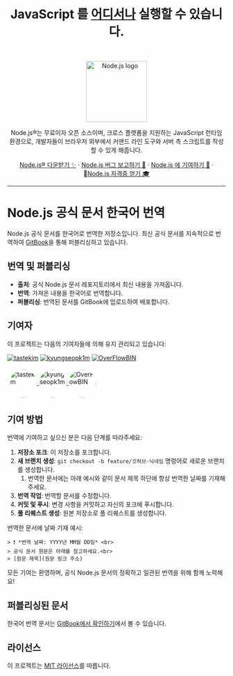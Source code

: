 <h1 align="center">JavaScript 를 <a href="https://nodejs.org/en/download">어디서나</a> 실행할 수 있습니다.</h1><br>

<p align="center">
  <a href="https://nodejs.org/">
    <img src="https://avatars.githubusercontent.com/u/9950313?s=200&v=4" alt="Node.js logo" height="140">
  </a>
</p>

<p align="center">
  Node.js®는 무료이자 오픈 소스이며, 크로스 플랫폼을 지원하는 JavaScript 런타임 환경으로, 개발자들이 브라우저 외부에서 커맨드 라인 도구와 서버 측 스크립트를 작성할 수 있게 해줍니다.
</p>

<p align="center">
  <a href="https://nodejs.org/en/download">Node.js® 다운받기 ✨</a>
  ·
  <a href="https://github.com/nodejs/node/issues/new/choose">Node.js 버그 보고하기 🐞</a>
  ·
  <a href="https://nodejs.org/en/get-involved">Node.js 에 기여하기 🫶</a>
  ·
  <a href="https://openjsf.org/certification/">Node.js 자격증 얻기 🎓</a>
</p>

----
# Node.js 공식 문서 한국어 번역

Node.js 공식 문서를 한국어로 번역한 저장소입니다. 최신 공식 문서를 지속적으로 번역하여 [GitBook](https://tastekim.gitbook.io/nodejs-ko/)을 통해 퍼블리싱하고 있습니다.

## 번역 및 퍼블리싱

- **출처**: 공식 Node.js 문서 레포지토리에서 최신 내용을 가져옵니다.
- **번역**: 가져온 내용을 한국어로 번역합니다.
- **퍼블리싱**: 번역된 문서를 GitBook에 업로드하여 배포합니다.

## 기여자

이 프로젝트는 다음의 기여자들에 의해 유지 관리되고 있습니다:

[![tastekim](https://img.shields.io/badge/tastekim-ProjectOwner-blue)](https://github.com/tastekim)
[![kyungseopk1m](https://img.shields.io/badge/kyungseopk1m-ProjectOwner-blue)](https://github.com/kyungseopk1m)
[![OverFlowBIN](https://img.shields.io/badge/OverFlowBIN-ProjectOwner-blue)](https://github.com/OverFlowBIN)

<div>
        <div style="width: {width_percent}%; padding: 5px; box-sizing: border-box;">
        <a href="https://github.com/tastekim" target="_blank">
          <img src="https://avatars.githubusercontent.com/u/112174727?v=4" alt="tastekim" style="vertical-align: middle; width: 64px; height: 64px; max-width: 64px; max-height: 64px; border-radius: 50%"/>
        </a>
        <a href="https://github.com/kyungseopk1m" target="_blank">
          <img src="https://avatars.githubusercontent.com/u/101553623?v=4" alt="kyungseopk1m" style="vertical-align: middle; width: 64px; height: 64px; max-width: 64px; max-height: 64px; border-radius: 50%"/>
        </a>
        <a href="https://github.com/OverFlowBIN" target="_blank">
          <img src="https://avatars.githubusercontent.com/u/87470206?v=4" alt="OverFlowBIN" style="vertical-align: middle; width: 64px; height: 64px; max-width: 64px; max-height: 64px; border-radius: 50%"/>
        </a></div>
    </div>

## 기여 방법

번역에 기여하고 싶으신 분은 다음 단계를 따라주세요:

1. **저장소 포크**: 이 저장소를 포크합니다.
2. **새 브랜치 생성**: `git checkout -b feature/깃허브-닉네임` 명령어로 새로운 브랜치를 생성합니다.
    1. 번역한 문서에는 아래 예시와 같이 문서 제목 하단에 항상 번역한 날짜를 기재해 주세요. 
4. **번역 작업**: 번역할 문서를 수정합니다.
5. **커밋 및 푸시**: 변경 사항을 커밋하고 자신의 포크에 푸시합니다.
6. **풀 리퀘스트 생성**: 원본 저장소로 풀 리퀘스트를 생성합니다.

번역한 문서에 날짜 기재 예시:
```
> ❗️ *번역 날짜: YYYY년 MM월 DD일* <br>
> 공식 문서 원문은 아래를 참고하세요.<br>
> [원문 제목](원문 링크 주소)
```

모든 기여는 환영하며, 공식 Node.js 문서의 정확하고 일관된 번역을 위해 함께 노력해요!

## 퍼블리싱된 문서

한국어 번역 문서는 [GitBook에서 확인하기](https://tastekim.gitbook.io/nodejs-ko)에서 볼 수 있습니다.

## 라이선스

이 프로젝트는 [MIT 라이선스](https://github.com/Node-ko/.github/blob/main/LICENSE)를 따릅니다.
